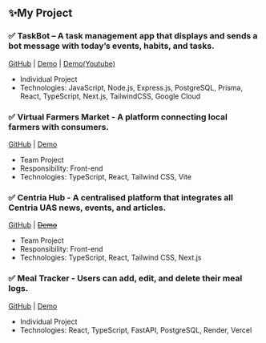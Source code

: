 ## ✨My Project

### ✅ TaskBot – A task management app that displays and sends a bot message with today’s events, habits, and tasks.
[GitHub](https://github.com/Misato-Seki/task-management-bot) | [Demo](https://taskbot.misatosan.com/) | [Demo(Youtube)](https://youtu.be/b9PKrZLI4pE)
- Individual Project
- Technologies: JavaScript, Node.js, Express.js, PostgreSQL, Prisma, React, TypeScript, Next.js, TailwindCSS, Google Cloud

### ✅ Virtual Farmers Market - A platform connecting local farmers with consumers.
[GitHub](https://github.com/axdra/VFM) | [Demo](https://main.d2oybo1hujadwl.amplifyapp.com/)
- Team Project
- Responsibility: Front-end
- Technologies: TypeScript, React, Tailwind CSS, Vite

### ✅ Centria Hub - A centralised platform that integrates all Centria UAS news, events, and articles.
[GitHub](https://github.com/Centria-Hub/centria-hub) | ~~[Demo](https://hub.solo-web.studio/)~~
- Team Project
- Responsibility: Front-end
- Technologies: TypeScript, React, Tailwind CSS, Next.js

### ✅ Meal Tracker - Users can add, edit, and delete their meal logs.
[GitHub](https://github.com/Misato-Seki/meal-tracker) | [Demo](https://meal-tracker-omega.vercel.app/)
- Individual Project
- Technologies: React, TypeScript, FastAPI, PostgreSQL, Render, Vercel


<!--
**Misato-Seki/Misato-Seki** is a ✨ _special_ ✨ repository because its `README.md` (this file) appears on your GitHub profile.

Here are some ideas to get you started:

- 🔭 I’m currently working on ...
- 🌱 I’m currently learning ...
- 👯 I’m looking to collaborate on ...
- 🤔 I’m looking for help with ...
- 💬 Ask me about ...
- 📫 How to reach me: ...
- 😄 Pronouns: ...
- ⚡ Fun fact: ...
-->
